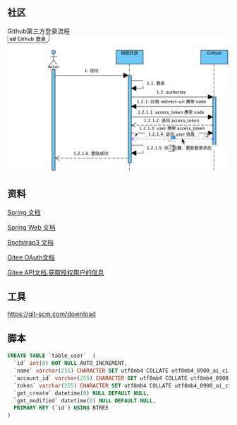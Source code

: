 ## 社区

Github第三方登录流程
![img.png](img.png)

## 资料
[Spring 文档](https://spring.io/guides)

[Spring Web 文档](https://spring.io/guides/gs/serving-web-content)

[Bootstrap3 文档](https://v3.bootcss.com/getting-started/)

[Gitee OAuth文档](https://gitee.com/api/v5/oauth_doc#/)

[Gitee API文档,获取授权用户的信息](https://gitee.com/api/v5/swagger#/getV5User)


## 工具
https://git-scm.com/download

## 脚本

```sql
CREATE TABLE `table_user`  (
  `id` int(0) NOT NULL AUTO_INCREMENT,
  `name` varchar(255) CHARACTER SET utf8mb4 COLLATE utf8mb4_0900_ai_ci NULL DEFAULT NULL,
  `account_id` varchar(255) CHARACTER SET utf8mb4 COLLATE utf8mb4_0900_ai_ci NULL DEFAULT NULL,
  `token` varchar(255) CHARACTER SET utf8mb4 COLLATE utf8mb4_0900_ai_ci NULL DEFAULT NULL,
  `gmt_create` datetime(0) NULL DEFAULT NULL,
  `gmt_modified` datetime(0) NULL DEFAULT NULL,
  PRIMARY KEY (`id`) USING BTREE
)
```